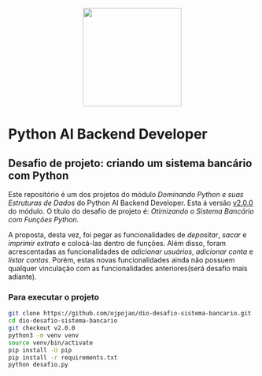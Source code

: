 <p align="center">
  <img src="https://hermes.dio.me/tracks/648ef080-6c4b-4e54-bf72-34f62030f350.png" style="height: 200px; width:200px;"/>
</p>

# Python AI Backend Developer

## Desafio de projeto: criando um sistema bancário com Python

Este repositório é um dos projetos do módulo _Dominando Python e suas Estruturas de Dados_ do Python AI Backend Developer.
Esta á versão [v2.0.0](https://github.com/ojpojao/dio-desafio-sistema-bancario/tree/v2.0.0) do módulo.
O título do desafio de projeto é: _Otimizando o Sistema Bancário com Funções Python_.

A proposta, desta vez, foi pegar as funcionalidades de _depositar_, _sacar_ e _imprimir extrato_ e colocá-las dentro de funções. Além disso, foram acrescentadas as funcionalidades de _adicionar usuários_, _adicionar conta_ e _listar contas_. Porém, estas novas funcionalidades ainda não possuem qualquer vinculação com as funcionalidades anteriores(será desafio mais adiante).

### Para executar o projeto
```bash
git clone https://github.com/ojpojao/dio-desafio-sistema-bancario.git
cd dio-desafio-sistema-bancario
git checkout v2.0.0
python3 -m venv venv
source venv/bin/activate
pip install -U pip
pip install -r requirements.txt
python desafio.py
```